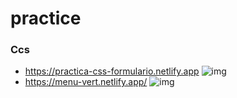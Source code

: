 
# practice


### Ccs

* https://practica-css-formulario.netlify.app
![img](ccs/assets/login.png)
* https://menu-vert.netlify.app/
![img](ccs/assets/menu.png)
